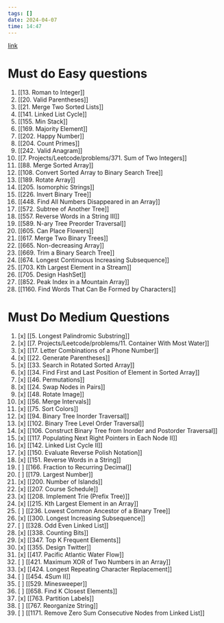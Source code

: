 ```yaml
---
tags: []
date: 2024-04-07
time: 14:47
---
```

[link](https://leetcode.com/discuss/career/449135/How-to-effectively-use-LeetCode-to-prepare-for-interviews)

# Must do Easy questions
1. [[13. Roman to Integer]]
2. [[20. Valid Parentheses]]
3. [[21. Merge Two Sorted Lists]]
4. [[141. Linked List Cycle]]
5. [[155. Min Stack]]
6. [[169. Majority Element]]
7. [[202. Happy Number]]
8. [[204. Count Primes]]
9. [[242. Valid Anagram]]
10. [[7. Projects/Leetcode/problems/371. Sum of Two Integers]]
11. [[88. Merge Sorted Array]]
12. [[108. Convert Sorted Array to Binary Search Tree]]
13. [[189. Rotate Array]]
14. [[205. Isomorphic Strings]]
15. [[226. Invert Binary Tree]]
16. [[448. Find All Numbers Disappeared in an Array]]
17. [[572. Subtree of Another Tree]]
18. [[557. Reverse Words in a String III]]
19. [[589. N-ary Tree Preorder Traversal]]
20. [[605. Can Place Flowers]]
21. [[617. Merge Two Binary Trees]]
22. [[665. Non-decreasing Array]]
23. [[669. Trim a Binary Search Tree]]
24. [[674. Longest Continuous Increasing Subsequence]]
25. [[703. Kth Largest Element in a Stream]]
26. [[705. Design HashSet]]
27. [[852. Peak Index in a Mountain Array]]
28. [[1160. Find Words That Can Be Formed by Characters]]
# Must Do Medium Questions
1. [x] [[5. Longest Palindromic Substring]]
2. [x] [[7. Projects/Leetcode/problems/11. Container With Most Water]]
3. [x] [[17. Letter Combinations of a Phone Number]]
4. [x] [[22. Generate Parentheses]]
5. [x] [[33. Search in Rotated Sorted Array]]
6. [x] [[34. Find First and Last Position of Element in Sorted Array]]
7. [x] [[46. Permutations]]
8. [x] [[24. Swap Nodes in Pairs]]
9. [x] [[48. Rotate Image]]
10. [x] [[56. Merge Intervals]]
11. [x] [[75. Sort Colors]]
12. [x] [[94. Binary Tree Inorder Traversal]]
13. [x] [[102. Binary Tree Level Order Traversal]]
14. [x] [[106. Construct Binary Tree from Inorder and Postorder Traversal]]
15. [x] [[117. Populating Next Right Pointers in Each Node II]]
16. [x] [[142. Linked List Cycle II]]
17. [x] [[150. Evaluate Reverse Polish Notation]]
18. [x] [[151. Reverse Words in a String]]
19. [ ] [[166. Fraction to Recurring Decimal]]
20. [ ] [[179. Largest Number]]
21. [x] [[200. Number of Islands]]
22. [x] [[207. Course Schedule]]
23. [x] [[208. Implement Trie (Prefix Tree)]]
24. [x] [[215. Kth Largest Element in an Array]]
25. [ ] [[236. Lowest Common Ancestor of a Binary Tree]]
26. [x] [[300. Longest Increasing Subsequence]]
27. [ ] [[328. Odd Even Linked List]]
28. [x] [[338. Counting Bits]]
29. [x] [[347. Top K Frequent Elements]]
30. [x] [[355. Design Twitter]]
31. [x] [[417. Pacific Atlantic Water Flow]]
32. [ ] [[421. Maximum XOR of Two Numbers in an Array]]
33. [x] [[424. Longest Repeating Character Replacement]]
34. [ ] [[454. 4Sum II]]
35. [ ] [[529. Minesweeper]]
36. [ ] [[658. Find K Closest Elements]]
37. [x] [[763. Partition Labels]]
38. [ ] [[767. Reorganize String]]
39. [ ] [[1171. Remove Zero Sum Consecutive Nodes from Linked List]]